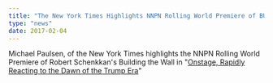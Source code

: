 ```yaml
---
title: "The New York Times Highlights NNPN Rolling World Premiere of BUILDING THE WALL "
type: "news"
date: 2017-02-04
---
```


<p><span class="lead-in"><span>Michael Paulsen, of the New York Times highlights the NNPN Rolling World Premiere of Robert Schenkkan's Building the Wall in "</span><a href="https://www.nytimes.com/2017/02/05/theater/trump-wall-mexico-play.html" rel="nofollow">Onstage, Rapidly Reacting to the Dawn of the Trump Era</a>"<span> </span></span></p>
